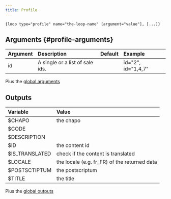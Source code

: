 ```yaml
---
title: Profile
---
```

 
`{loop type="profile" name="the-loop-name" [argument="value"], [...]}`

## Arguments {#profile-arguments}

| Argument | Description                                                             |          Default           | Example             |
|----------|:------------------------------------------------------------------------|:--------------------------:|:--------------------|
| id       | A single or a list of sale ids.                                         |                            | id="2", id="1,4,7"  |

Plus the [global arguments](./global_arguments)

## Outputs

| Variable               | Value                                                                         |
|:-----------------------|:------------------------------------------------------------------------------|
| $CHAPO                 | the chapo                                                                     |
| $CODE                  |                                                                               |
| $DESCRIPTION           |                                                                               |
| $ID                    | the content id                                                                |
| $IS_TRANSLATED         | check if the content is translated                                            |
| $LOCALE                | the locale (e.g. fr_FR) of the returned data                                  |
| $POSTSCTIPTUM          | the postscriptum                                                              |
| $TITLE                 | the title                                                                     |

Plus the [global outputs](./global_outputs)
